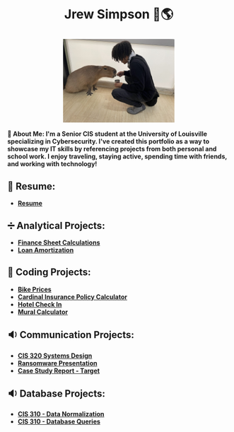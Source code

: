 <h1><p align="center"> Jrew Simpson 👋🌎 </h1>
<p align="center"> <img src="https://github.com/JrewSimpson/Banner/blob/c20d491a1f1768ddf40075f0f4ee6f472b0dd8ac/IMG_5832.jpg" height="50%" width="50%" alt="]"/>
<b><p align="Left">🌌 About Me: I'm a Senior CIS student at the University of Louisville specializing in Cybersecurity. I've created this portfolio as a way to showcase my IT skills by referencing projects from both personal and school work. I enjoy traveling, staying active, spending time with friends, and working with technology!</br>

## 📄 Resume:
- [Resume](https://github.com/JrewSimpson/Resume/blob/main/Master_Resume.pdf)

## ➗ Analytical Projects:
- [Finance Sheet Calculations](https://github.com/JrewSimpson/Finance-Sheet-Calculations/blob/86faa7b0fcd7608f32f8e4777e50a813c408510e/Finance%20Sheets.pdf)
- [Loan Amortization](https://github.com/JrewSimpson/Loan-Amortization)

## 👾  Coding Projects:
- [Bike Prices](https://github.com/JrewSimpson/Bike-Prices)
- [Cardinal Insurance Policy Calculator](https://github.com/JrewSimpson/Cardinal-Insurance)
- [Hotel Check In](https://github.com/JrewSimpson/Hotel-Check-In)
- [Mural Calculator](https://github.com/JrewSimpson/Mural-Calculator)

## 🔉  Communication Projects:
- [CIS 320 Systems Design](https://github.com/JrewSimpson/CIS-320-Systems-Design)
- [Ransomware Presentation](https://cardmaillouisville-my.sharepoint.com/:v:/g/personal/alstri02_louisville_edu/ETCEGmuodedEldI2rxe921oB5zp9nKrQfd9c7Sg-rYZPhg?e=A2xvjV&nav=eyJyZWZlcnJhbEluZm8iOnsicmVmZXJyYWxBcHAiOiJTdHJlYW1XZWJBcHAiLCJyZWZlcnJhbFZpZXciOiJTaGFyZURpYWxvZy1MaW5rIiwicmVmZXJyYWxBcHBQbGF0Zm9ybSI6IldlYiIsInJlZmVycmFsTW9kZSI6InZpZXcifX0%3D)
- [Case Study Report - Target](https://github.com/JrewSimpson/Case-Study-Report---Target/blob/c25b296fb10d3adb8a41570c9e7828074c698ed6/Case2.pdf)

## 🔉  Database Projects:
- [CIS 310 - Data Normalization](https://github.com/JrewSimpson/CIS-310---Data-Normalization/blob/0b58582cb0a3d2c8631a4fe7b5ef4ea30542d9a8/CIS%20310%20A5_Jrew_Simpson(1).pdf)
- [CIS 310 - Database Queries](https://github.com/JrewSimpson/CIS-310---Database-Queries/blob/f8c1550748e86b2a1fd0ff31be435812d8dce7a2/CIS%20310%20A6_Jrew_Simpson(1).pdf)
<!--

- 🔭 I’m currently working on ...
- 🌱 I’m currently learning ...
- 👯 I’m looking to collaborate on ...
- 🤔 I’m looking for help with ...
- 💬 Ask me about ...
- 📫 How to reach me: ...
- 😄 Pronouns: ...
- ⚡ Fun fact: ...
-->
